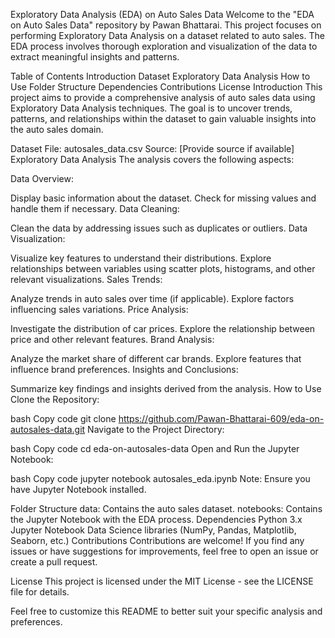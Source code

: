 
Exploratory Data Analysis (EDA) on Auto Sales Data
Welcome to the "EDA on Auto Sales Data" repository by Pawan Bhattarai. This project focuses on performing Exploratory Data Analysis on a dataset related to auto sales. The EDA process involves thorough exploration and visualization of the data to extract meaningful insights and patterns.

Table of Contents
Introduction
Dataset
Exploratory Data Analysis
How to Use
Folder Structure
Dependencies
Contributions
License
Introduction
This project aims to provide a comprehensive analysis of auto sales data using Exploratory Data Analysis techniques. The goal is to uncover trends, patterns, and relationships within the dataset to gain valuable insights into the auto sales domain.

Dataset
File: autosales_data.csv
Source: [Provide source if available]
Exploratory Data Analysis
The analysis covers the following aspects:

Data Overview:

Display basic information about the dataset.
Check for missing values and handle them if necessary.
Data Cleaning:

Clean the data by addressing issues such as duplicates or outliers.
Data Visualization:

Visualize key features to understand their distributions.
Explore relationships between variables using scatter plots, histograms, and other relevant visualizations.
Sales Trends:

Analyze trends in auto sales over time (if applicable).
Explore factors influencing sales variations.
Price Analysis:

Investigate the distribution of car prices.
Explore the relationship between price and other relevant features.
Brand Analysis:

Analyze the market share of different car brands.
Explore features that influence brand preferences.
Insights and Conclusions:

Summarize key findings and insights derived from the analysis.
How to Use
Clone the Repository:

bash
Copy code
git clone https://github.com/Pawan-Bhattarai-609/eda-on-autosales-data.git
Navigate to the Project Directory:

bash
Copy code
cd eda-on-autosales-data
Open and Run the Jupyter Notebook:

bash
Copy code
jupyter notebook autosales_eda.ipynb
Note: Ensure you have Jupyter Notebook installed.

Folder Structure
data: Contains the auto sales dataset.
notebooks: Contains the Jupyter Notebook with the EDA process.
Dependencies
Python 3.x
Jupyter Notebook
Data Science libraries (NumPy, Pandas, Matplotlib, Seaborn, etc.)
Contributions
Contributions are welcome! If you find any issues or have suggestions for improvements, feel free to open an issue or create a pull request.

License
This project is licensed under the MIT License - see the LICENSE file for details.

Feel free to customize this README to better suit your specific analysis and preferences.
